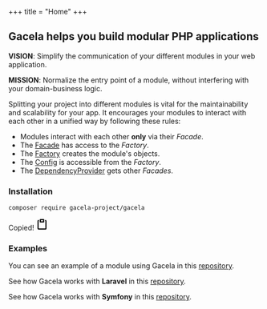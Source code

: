 +++
title = "Home"
+++

## Gacela helps you build modular PHP applications

**VISION**: Simplify the communication of your different modules in your web application.

**MISSION**: Normalize the entry point of a module, without interfering with your domain-business logic.

Splitting your project into different modules is vital for the maintainability and scalability for your app.
It encourages your modules to interact with each other in a unified way by following these rules:

- Modules interact with each other **only** via their _Facade_.
- The [Facade](/docs/facade) has access to the _Factory_.
- The [Factory](/docs/factory) creates the module's objects.
- The [Config](/docs/config) is accessible from the _Factory_.
- The [DependencyProvider](/docs/dependency-provider) gets other _Facades_.

### Installation

<div id="installation-composer">
    <pre><code>composer require gacela-project/gacela</code></pre>
    <span class="button-copy-code-snippet tooltip" onclick="document.execCommand('copy')">
        <span class="tooltip-text">Copied!</span>
        <svg aria-hidden="true" viewBox="0 0 16 16" data-view-component="true" height="24" width="24">
            <path fill-rule="evenodd" d="M5.75 1a.75.75 0 00-.75.75v3c0 .414.336.75.75.75h4.5a.75.75 0 00.75-.75v-3a.75.75 0 00-.75-.75h-4.5zm.75 3V2.5h3V4h-3zm-2.874-.467a.75.75 0 00-.752-1.298A1.75 1.75 0 002 3.75v9.5c0 .966.784 1.75 1.75 1.75h8.5A1.75 1.75 0 0014 13.25v-9.5a1.75 1.75 0 00-.874-1.515.75.75 0 10-.752 1.298.25.25 0 01.126.217v9.5a.25.25 0 01-.25.25h-8.5a.25.25 0 01-.25-.25v-9.5a.25.25 0 01.126-.217z"></path>
        </svg>
    </span>
</div>

### Examples

You can see an example of a module using Gacela in this [repository](https://github.com/gacela-project/gacela-example).

See how Gacela works with **Laravel** in this [repository](https://github.com/gacela-project/laravel-gacela-example).

See how Gacela works with **Symfony** in this [repository](https://github.com/gacela-project/symfony-gacela-example).

